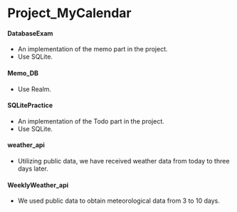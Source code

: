 # Project_MyCalendar

#### DatabaseExam

- An implementation of the memo part in the project.
- Use SQLite.



#### Memo_DB

- Use Realm.



#### SQLitePractice

- An implementation of the Todo part in the project.
- Use SQLite.



#### weather_api

- Utilizing public data, we have received weather data from today to three days later.



#### WeeklyWeather_api

- We used public data to obtain meteorological data from 3 to 10 days.